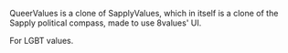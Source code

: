 QueerValues is a clone of SapplyValues, which in itself is a clone of the Sapply political compass, made to use 8values' UI.

For LGBT values.
